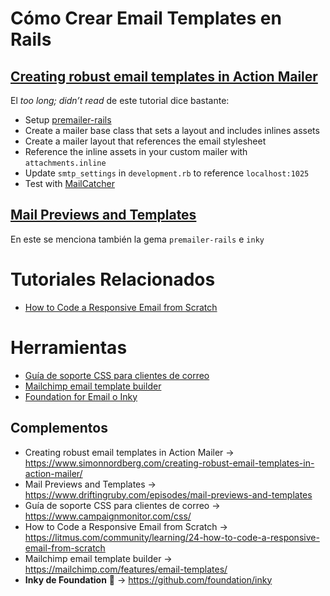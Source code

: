 # Cómo Crear Email Templates en Rails

## [Creating robust email templates in Action Mailer](http://www.simonnordberg.com/creating-robust-email-templates-in-action-mailer/)

El *too long; didn’t read* de este tutorial dice bastante:

- Setup [premailer-rails](https://github.com/fphilipe/premailer-rails)
- Create a mailer base class that sets a layout and includes inlines assets
- Create a mailer layout that references the email stylesheet
- Reference the inline assets in your custom mailer with `attachments.inline`
- Update `smtp_settings` in `development.rb` to reference `localhost:1025`
- Test with [MailCatcher](http://mailcatcher.me/)
## [Mail Previews and Templates](https://www.driftingruby.com/episodes/mail-previews-and-templates)

En este se menciona también la gema `premailer-rails` e `inky`

# Tutoriales Relacionados
- [How to Code a Responsive Email from Scratch](https://litmus.com/community/learning/24-how-to-code-a-responsive-email-from-scratch)
# Herramientas
- [Guía de soporte CSS para clientes de correo](https://www.campaignmonitor.com/css/)
- [Mailchimp email template builder](https://mailchimp.com/features/email-templates/)
- [Foundation for Email o Inky](https://foundation.zurb.com/emails/docs/index.html)
## Complementos
- Creating robust email templates in Action Mailer → https://www.simonnordberg.com/creating-robust-email-templates-in-action-mailer/
- Mail Previews and Templates → https://www.driftingruby.com/episodes/mail-previews-and-templates
- Guía de soporte CSS para clientes de correo → https://www.campaignmonitor.com/css/
- How to Code a Responsive Email from Scratch → https://litmus.com/community/learning/24-how-to-code-a-responsive-email-from-scratch
- Mailchimp email template builder → https://mailchimp.com/features/email-templates/
- **Inky de Foundation** 🌟 → https://github.com/foundation/inky


